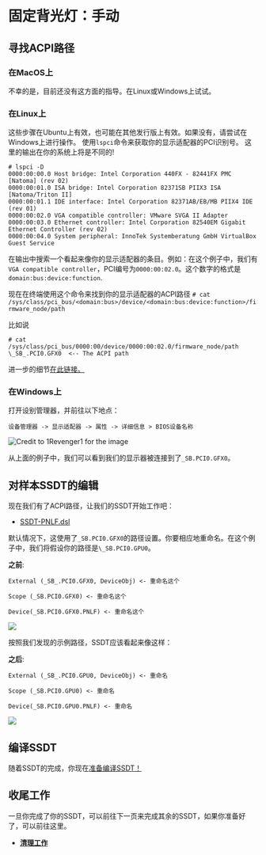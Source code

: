 # 固定背光灯：手动

## 寻找ACPI路径

### 在MacOS上

不幸的是，目前还没有这方面的指导。在Linux或Windows上试试。

### 在Linux上

这些步骤在Ubuntu上有效，也可能在其他发行版上有效。如果没有，请尝试在Windows上进行操作。
使用`lspci`命令来获取你的显示适配器的PCI识别号。
这里的输出在你的系统上将是不同的!

```
# lspci -D
0000:00:00.0 Host bridge: Intel Corporation 440FX - 82441FX PMC [Natoma] (rev 02)
0000:00:01.0 ISA bridge: Intel Corporation 82371SB PIIX3 ISA [Natoma/Triton II]
0000:00:01.1 IDE interface: Intel Corporation 82371AB/EB/MB PIIX4 IDE (rev 01)
0000:00:02.0 VGA compatible controller: VMware SVGA II Adapter
0000:00:03.0 Ethernet controller: Intel Corporation 82540EM Gigabit Ethernet Controller (rev 02)
0000:00:04.0 System peripheral: InnoTek Systemberatung GmbH VirtualBox Guest Service
```

在输出中搜索一个看起来像你的显示适配器的条目。例如：在这个例子中，我们有`VGA compatible controller`，PCI编号为`0000:00:02.0`。这个数字的格式是`domain:bus:device:function`.

现在在终端使用这个命令来找到你的显示适配器的ACPI路径
`# cat /sys/class/pci_bus/<domain:bus>/device/<domain:bus:device:function>/firmware_node/path`  

比如说

```
# cat /sys/class/pci_bus/0000:00/device/0000:00:02.0/firmware_node/path
\_SB_.PCI0.GFX0  <-- The ACPI path
```

进一步的细节[在此链接。](https://unix.stackexchange.com/questions/653143/how-to-get-bios-device-name-from-linux-same-as-windows-device-manager-format)

### 在Windows上

打开设别管理器，并前往以下地点：

```
设备管理器 -> 显示适配器 -> 属性 -> 详细信息 > BIOS设备名称
```

![Credit to 1Revenger1 for the image](../../images/Laptops/backlight-md/devicemanager.png)

从上面的例子中，我们可以看到我们的显示器被连接到了`_SB.PCI0.GFX0`。

## 对样本SSDT的编辑

现在我们有了ACPI路径，让我们的SSDT开始工作吧：

* [SSDT-PNLF.dsl](https://github.com/acidanthera/OpenCorePkg/tree/master/Docs/AcpiSamples/Source/SSDT-PNLF.dsl)

默认情况下，这使用了`_SB.PCI0.GFX0`的路径设置。你要相应地重命名。在这个例子中，我们将假设你的路径是`\_SB.PCI0.GPU0`。

**之前**:

```
External (_SB_.PCI0.GFX0, DeviceObj) <- 重命名这个

Scope (_SB.PCI0.GFX0) <- 重命名这个

Device(_SB.PCI0.GFX0.PNLF) <- 重命名这个
```

![](../../images/Laptops/backlight-md/ssdt-before.png)

按照我们发现的示例路径，SSDT应该看起来像这样：

**之后**:

```
External (_SB_.PCI0.GPU0, DeviceObj) <- 重命名

Scope (_SB.PCI0.GPU0) <- 重命名

Device(_SB.PCI0.GPU0.PNLF) <- 重命名
```

![](../../images/Laptops/backlight-md/ssdt-after.png)

## 编译SSDT

 随着SSDT的完成，你现在[准备编译SSDT！](/Manual/compile.md)

## 收尾工作

一旦你完成了你的SSDT，可以前往下一页来完成其余的SSDT，如果你准备好了，可以前往这里。

* [**清理工作**](/cleanup.md)
